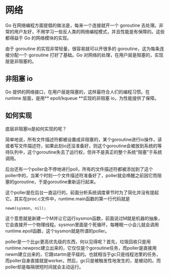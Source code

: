 # 网络

Go 在网络编程方面提倡的做法是，每来一个连接就开一个 goroutine 去处理。非常的用户友好，不用学习一些反人类的网络编程模式，并且性能是有保障的。这些都得益于 Go 的网络模块的实现。

由于 goroutine 的实现非常轻量，很容易就可以开很多的 goroutine，这为每条连接分配一个 goroutine 打好了基础。Go 对网络的处理，在用户层是阻塞的，实现层是非阻塞的。

## 非阻塞 io
Go 提供的网络接口，在用户层是阻塞的，这样最符合人们的编程习惯。在 runtime 层面，是用** epoll/kqueue **实现的非阻塞 io，为性能提供了保障。

## 如何实现

底层非阻塞io是如何实现的呢？

简单地说，所有文件描述符都被设置成非阻塞的，某个goroutine进行io操作，读或者写文件描述符，如果此刻io还没准备好，则这个goroutine会被放到系统的等待队列中，这个goroutine失去了运行权，但并不是真正的整个系统“阻塞”于系统调用。

后台还有一个poller会不停地进行poll，所有的文件描述符都被添加到了这个poller中的，当某个时刻一个文件描述符准备好了，poller就会唤醒之前因它而阻塞的goroutine，于是goroutine重新运行起来。

这个poller是在后台一直运行的，前面分析系统调度章节时为了简化并没有提起它。其实在proc.c文件中，runtime.main函数的第一行代码就是

```
newm(sysmon, nil);
```

这个意思就是新建一个M并让它运行sysmon函数，前面说过M就是机器的抽象，它会直接开一个物理线程。sysmon里面是个死循环，每睡眠一小会儿就会调用runtime.epoll函数，这个sysmon就是所谓的poller。

poller是一个比gc更高优先级的东西，何以见得呢？首先，垃圾回收只是用runtime.newproc建立出来的，它仅仅是个goroutine任务，而poller是直接用newm建立出来的，它跟startm是平级的。也就相当于gc只是线程池里的任务，而poller自身直接就是worker。然后，gc只是被触发性地发生的，是被动的。而poller却是每隔很短时间就会主动运行。